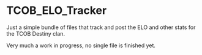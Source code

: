# TCOB_ELO_Tracker

Just a simple bundle of files that track and post the ELO and other stats for the TCOB Destiny clan. 

Very much a work in progress, no single file is finished yet. 
